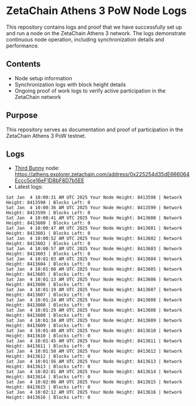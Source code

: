 # ZetaChain Athens 3 PoW Node Logs
This repository contains logs and proof that we have successfully set up and run a node on the ZetaChain Athens 3 network. The logs demonstrate continuous node operation, including synchronization details and performance.

## Contents
- Node setup information
- Synchronization logs with block height details
- Ongoing proof of work logs to verify active participation in the ZetaChain network

## Purpose
This repository serves as documentation and proof of participation in the ZetaChain Athens 3 PoW testnet.

## Logs

- [Third Bunny](https://thirdbunny.xyz/) node: https://athens.explorer.zetachain.com/address/0x225254d35dE666064Eccc5ce16eF1D8bF8D7b5EE
- Latest logs:
```
Sat Jan  4 10:00:31 AM UTC 2025 Your Node Height: 8413598 | Network Height: 8413598 | Blocks Left: 0
Sat Jan  4 10:00:36 AM UTC 2025 Your Node Height: 8413599 | Network Height: 8413599 | Blocks Left: 0
Sat Jan  4 10:00:41 AM UTC 2025 Your Node Height: 8413600 | Network Height: 8413600 | Blocks Left: 0
Sat Jan  4 10:00:47 AM UTC 2025 Your Node Height: 8413601 | Network Height: 8413601 | Blocks Left: 0
Sat Jan  4 10:00:52 AM UTC 2025 Your Node Height: 8413602 | Network Height: 8413602 | Blocks Left: 0
Sat Jan  4 10:00:57 AM UTC 2025 Your Node Height: 8413603 | Network Height: 8413603 | Blocks Left: 0
Sat Jan  4 10:01:03 AM UTC 2025 Your Node Height: 8413604 | Network Height: 8413604 | Blocks Left: 0
Sat Jan  4 10:01:08 AM UTC 2025 Your Node Height: 8413605 | Network Height: 8413605 | Blocks Left: 0
Sat Jan  4 10:01:13 AM UTC 2025 Your Node Height: 8413606 | Network Height: 8413606 | Blocks Left: 0
Sat Jan  4 10:01:19 AM UTC 2025 Your Node Height: 8413607 | Network Height: 8413607 | Blocks Left: 0
Sat Jan  4 10:01:24 AM UTC 2025 Your Node Height: 8413608 | Network Height: 8413608 | Blocks Left: 0
Sat Jan  4 10:01:29 AM UTC 2025 Your Node Height: 8413608 | Network Height: 8413608 | Blocks Left: 0
Sat Jan  4 10:01:34 AM UTC 2025 Your Node Height: 8413609 | Network Height: 8413609 | Blocks Left: 0
Sat Jan  4 10:01:40 AM UTC 2025 Your Node Height: 8413610 | Network Height: 8413610 | Blocks Left: 0
Sat Jan  4 10:01:45 AM UTC 2025 Your Node Height: 8413611 | Network Height: 8413611 | Blocks Left: 0
Sat Jan  4 10:01:50 AM UTC 2025 Your Node Height: 8413612 | Network Height: 8413612 | Blocks Left: 0
Sat Jan  4 10:01:56 AM UTC 2025 Your Node Height: 8413613 | Network Height: 8413613 | Blocks Left: 0
Sat Jan  4 10:02:01 AM UTC 2025 Your Node Height: 8413614 | Network Height: 8413614 | Blocks Left: 0
Sat Jan  4 10:02:06 AM UTC 2025 Your Node Height: 8413615 | Network Height: 8413615 | Blocks Left: 0
Sat Jan  4 10:02:12 AM UTC 2025 Your Node Height: 8413616 | Network Height: 8413616 | Blocks Left: 0
```
